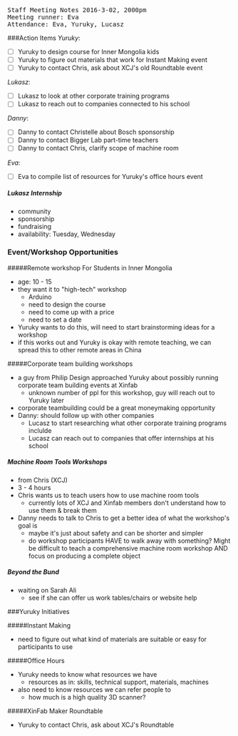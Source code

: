 <pre>
Staff Meeting Notes 2016-3-02, 2000pm
Meeting runner: Eva
Attendance: Eva, Yuruky, Lucasz
</pre>

###Action Items
*Yuruky*:
- [ ] Yuruky to design course for Inner Mongolia kids
- [ ] Yuruky to figure out materials that work for Instant Making event
- [ ] Yuruky to contact Chris, ask about XCJ's old Roundtable event

*Lukasz*:
- [ ] Lukasz to look at other corporate training programs
- [ ] Lukasz to reach out to companies connected to his school

*Danny*:
- [ ] Danny to contact Christelle about Bosch sponsorship
- [ ] Danny to contact Bigger Lab part-time teachers
- [ ] Danny to contact Chris, clarify scope of machine room 

*Eva*:
- [ ] Eva to compile list of resources for Yuruky's office hours event

##### Lukasz Internship
- community
- sponsorship
- fundraising
- availability: Tuesday, Wednesday

### Event/Workshop Opportunities

#####Remote workshop For Students in Inner Mongolia
- age: 10 - 15
- they want it to "high-tech" workshop
  - Arduino
  - need to design the course
  - need to come up with a price
  - need to set a date
- Yuruky wants to do this, will need to start brainstorming ideas for a workshop
- if this works out and Yuruky is okay with remote teaching, we can spread this to other remote areas in China

#####Corporate team building workshops
- a guy from Philip Design approached Yuruky about possibly running corporate team building events at Xinfab
  - unknown number of ppl for this workshop, guy will reach out to Yuruky later
- corporate teambuilding could be a great moneymaking opportunity
- Danny: should follow up with other companies
  - Lucasz to start researching what other corporate training programs inclulde
  - Lucasz can reach out to companies that offer internships at his school

##### Machine Room Tools Workshops
- from Chris (XCJ)
- 3 - 4 hours
- Chris wants us to teach users how to use machine room tools
  - currently lots of XCJ and Xinfab members don't understand how to use them & break them
- Danny needs to talk to Chris to get a better idea of what the workshop's goal is 
  - maybe it's just about safety and can be shorter and simpler
  - do workshop participants HAVE to walk away with something? Might be difficult to teach a comprehensive machine room workshop AND focus on producing a complete object 

##### Beyond the Bund
- waiting on Sarah Ali
  - see if she can offer us work tables/chairs or website help

###Yuruky Initiatives

#####Instant Making
- need to figure out what kind of materials are suitable or easy for participants to use

#####Office Hours
- Yuruky needs to know what resources we have
  - resources as in: skills, technical support, materials, machines
- also need to know resources we can refer people to 
  - how much is a high quality 3D scanner?
  
#####XinFab Maker Roundtable
- Yuruky to contact Chris, ask about XCJ's Roundtable
